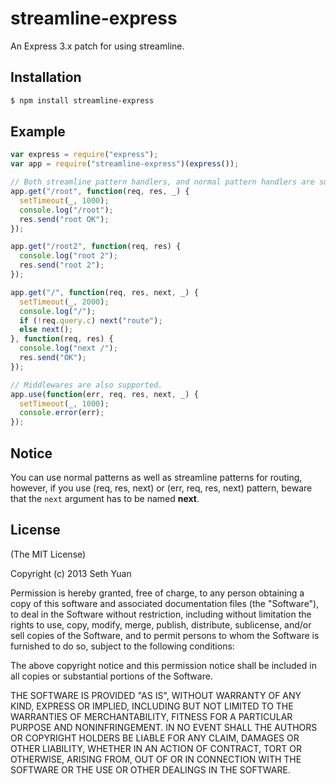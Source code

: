 # streamline-express

An Express 3.x patch for using streamline.

## Installation

```bash
$ npm install streamline-express
```

## Example

```js
var express = require("express");
var app = require("streamline-express")(express());

// Both streamline pattern handlers, and normal pattern handlers are supported.
app.get("/root", function(req, res, _) {
  setTimeout(_, 1000);
  console.log("/root");
  res.send("root OK");
});

app.get("/root2", function(req, res) {
  console.log("root 2");
  res.send("root 2");
});

app.get("/", function(req, res, next, _) {
  setTimeout(_, 2000);
  console.log("/");
  if (!req.query.c) next("route");
  else next();
}, function(req, res) {
  console.log("next /");
  res.send("OK");
});

// Middlewares are also supported.
app.use(function(err, req, res, next, _) {
  setTimeout(_, 1000);
  console.error(err);
});
```

## Notice

You can use normal patterns as well as streamline patterns for routing, however, if you use (req, res, next) or (err, req, res, next) pattern, beware that the `next` argument has to be named **next**.

## License

(The MIT License)

Copyright (c) 2013 Seth Yuan

Permission is hereby granted, free of charge, to any person obtaining a copy
of this software and associated documentation files (the "Software"), to deal
in the Software without restriction, including without limitation the rights
to use, copy, modify, merge, publish, distribute, sublicense, and/or sell
copies of the Software, and to permit persons to whom the Software is
furnished to do so, subject to the following conditions:

The above copyright notice and this permission notice shall be included in
all copies or substantial portions of the Software.

THE SOFTWARE IS PROVIDED "AS IS", WITHOUT WARRANTY OF ANY KIND, EXPRESS OR
IMPLIED, INCLUDING BUT NOT LIMITED TO THE WARRANTIES OF MERCHANTABILITY,
FITNESS FOR A PARTICULAR PURPOSE AND NONINFRINGEMENT. IN NO EVENT SHALL THE
AUTHORS OR COPYRIGHT HOLDERS BE LIABLE FOR ANY CLAIM, DAMAGES OR OTHER
LIABILITY, WHETHER IN AN ACTION OF CONTRACT, TORT OR OTHERWISE, ARISING FROM,
OUT OF OR IN CONNECTION WITH THE SOFTWARE OR THE USE OR OTHER DEALINGS IN
THE SOFTWARE.
